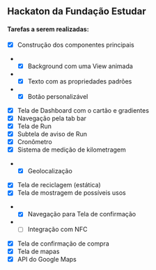 ## Hackaton da Fundação Estudar

#### Tarefas a serem realizadas:

- [X] Construção dos componentes principais
- - [X] Background com uma View animada
- - [X] Texto com as propriedades padrões
- - [X] Botão personalizável
- [X] Tela de Dashboard com o cartão e gradientes
- [X] Navegação pela tab bar
- [X] Tela de Run
- [X] Subtela de aviso de Run
- [X] Cronômetro
- [X] Sistema de medição de kilometragem
- - [X] Geolocalização
- [X] Tela de reciclagem (estática)
- [X] Tela de mostragem de possíveis usos
- - [X] Navegação para Tela de confirmação
- - [ ] Integração com NFC
- [X] Tela de confirmação de compra
- [X] Tela de mapas
- [X] API do Google Maps